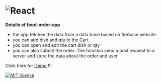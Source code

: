 # ![React](https://img.shields.io/badge/react-%2320232a.svg?style=for-the-badge&logo=react&logoColor=%2361DAFB)


**Details of food-order-app**
- the app fetches the data from a data base based on firebase website
- you can add dish and qty to the Cart
- you can open and edit the cart dish or qty
- you can also submit the order. The function send a post request to a server and store the data about the order and user

Click here for [Demo](http://food.dimitargegov.website/) !!!

[![MIT license](https://img.shields.io/badge/License-MIT-blue.svg)](https://lbesson.mit-license.org/)
